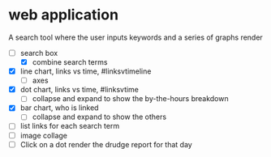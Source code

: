# web application

A search tool where the user inputs keywords and a series of graphs render

* [ ] search box
  * [x] combine search terms
* [x] line chart, links vs time, #linksvtimeline
  * [ ] axes 
* [x] dot chart, links vs time, #linksvtime
  * [ ] collapse and expand to show the by-the-hours breakdown
* [x] bar chart, who is linked
  * [ ] collapse and expand to show the others
* [ ] list links for each search term
* [ ] image collage
* [ ] Click on a dot render the drudge report for that day
